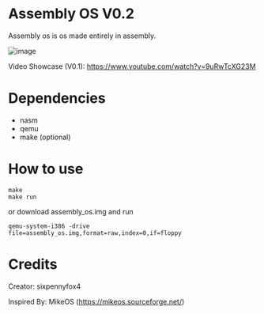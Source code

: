 # Assembly OS V0.2
Assembly os is os made entirely in assembly.

![image](https://github.com/user-attachments/assets/df5307ae-0d6e-48e1-bcd7-77d2f29c7b84)

Video Showcase (V0.1): https://www.youtube.com/watch?v=9uRwTcXG23M

# Dependencies

- nasm
- qemu
- make (optional)

# How to use

```
make
make run
```

or download assembly_os.img and run

```
qemu-system-i386 -drive file=assembly_os.img,format=raw,index=0,if=floppy
```

# Credits

Creator: sixpennyfox4

Inspired By: MikeOS (https://mikeos.sourceforge.net/)

